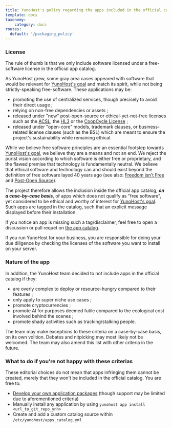 ```yaml
---
title: YunoHost's policy regarding the apps included in the official catalog
template: docs
taxonomy:
    category: docs
routes:
  default: '/packaging_policy'
---
```


### License

The rule of thumb is that we only include software licensed under a free-software license in the official app catalog.

As YunoHost grew, some gray area cases appeared with software that would be relevant for [YunoHost's goal](#what-s-yunohost-goal) and match its spirit, while not being strictly-speaking free-software. These applications may be:

- promoting the use of centralized services, though precisely to avoid their direct usage ;
- relying on non-free dependencies or assets ;
- released under "new" post-open-source or ethical-yet-not-free licenses such as the [ACSL](https://anticapitalist.software/), the [HL3](https://firstdonoharm.dev/) or the [CoopCycle License](https://github.com/coopcycle/coopcycle-web/blob/master/LICENSE) ;
- released under "open-core" models, trademark clauses, or business-related license clauses (such as the BSL) which are meant to ensure the project's sustainability while remaining ethical.

While we believe free software principles are an essential footstep towards [YunoHost's goal](#what-s-yunohost-goal), we believe they are a means and not an end. We reject the purist vision according to which software is either free or proprietary, and the flawed premise that technology is fundamentally neutral. We believe that ethical software and technology can and should exist beyond the definition of free software layed 40 years ago (see also: [Freedom isn't Free](https://logicmag.io/failure/freedom-isnt-free/) and [Post-Open Source](https://www.boringcactus.com/2020/08/13/post-open-source.html)).

The project therefore allows the inclusion inside the official app catalog, ***on a case-by-case basis***, of apps which does not qualify as "free software", yet considered to be ethical and worthy of interest for [YunoHost's goal](#what-s-yunohost-goal). Such apps are tagged in the catalog, such that an explicit message displayed before their installation.

If you notice an app is missing such a tag/disclaimer, feel free to open a discussion or pull requet on [the app catalog](https://github.com/YunoHost/apps/).

If you run YunoHost for your business, you are responsible for doing your due diligence by checking the licenses of the software you want to install on your server.

### Nature of the app

In addition, the YunoHost team decided to not include apps in the official catalog if they:
- are overly complex to deploy or resource-hungry compared to their features ; 
- only apply to super niche use cases ;
- promote cryptocurrencies ;
- promote AI for purposes deemed futile compared to the ecological cost involved behind the scenes ;
- promote shady activities such as tracking/stalking people.

The team may make exceptions to these criteria on a case-by-case basis, on its own volition. Debates and nitpicking may most likely not be welcomed. The team may also amend this list with other criteria in the future.

### What to do if you're not happy with these criterias

These editorial choices do not mean that apps infringing them cannot be created, merely that they won't be included in the official catalog.
You are free to:
- [Develop your own application packages](/packaging_apps) (though support may be limited due to aforementioned criteria)
- Manually install any application by using `yunohost app install <url_to_git_repo_ynh>`
- Create and add a custom catalog source within `/etc/yunohost/apps_catalog.yml`
